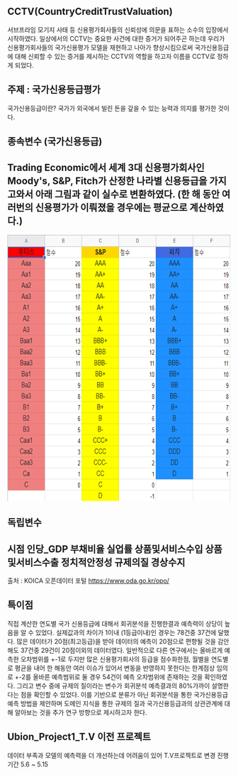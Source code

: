 CCTV(CountryCreditTrustValuation)
---
서브프라임 모기지 사태 등 신용평가회사들의 신뢰성에 의문을 표하는 소수의 입장에서 시작하였다.
일상에서의 CCTV는 중요한 사건에 대한 증거가 되어주곤 하는데
우리가 신용평가회사들의 국가신용평가 모델을 재현하고 나아가 향상시킴으로써
국가신용등급에 대해 신뢰할 수 있는 증거를 제시하는 CCTV의 역할을 하고자
이름을 CCTV로 정하게 되었다.

주제 : 국가신용등급평가
---
국가신용등급이란? 국가가 외국에서 빌린 돈을 갚을 수 있는 능력과 의지를 평가한 것이다. 

종속변수 (국가신용등급)
---
Trading Economic에서 세계 3대 신용평가회사인 Moody's, S&P, Fitch가 산정한 나라별 신용등급을
가지고와서 아래 그림과 같이 실수로 변환하였다.
(한 해 동안 여러번의 신용평가가 이뤄졌을 경우에는  평균으로 계산하였다.)
---
<img src="datasets\신용등급 점수기준.png" width="700" height="600"/>  

독립변수
---
시점	인당_GDP	부채비율	실업률	상품및서비스수입	상품및서비스수출	정치적안정성	규제의질	경상수지
---
출처 : KOICA 오픈데이터 포털 https://www.oda.go.kr/opo/

특이점
---
직접 계산한 연도별 국가 신용등급에 대해서 회귀분석을 진행한결과 예측력이 상당이 높음을 알 수 있었다.
실제값과의 차이가 1이내 (1등급이내)인 경우는 78건중 37건에 달했다.
많은 데이터가 20점(최고등급)을 받아 데이터의 예측이 20점으로 편향될 것을 감안해도
37건중 29건이 20점이외의 데이터였다.
일반적으로 다른 연구에서는 올바르게 예측한 오차범위를 +-1로 두지만
많은 신용평가회사의 등급을 점수화한점, 월별을 연도별로 평균을 내어
한 해동안 여러 이슈가 있어서 변동을 반영하지 못한다는 한계점상 임의로 +-2를 올바른
예측범위로 둘 경우 54건이 예측 오차범위에 존재하는 것을 확인하였다.
그리고 변수 중에 규제의 질이라는 변수가 회귀분석 예측결과의 80%가까이 설명한다는 점을
확인할 수 있었다. 이를 기반으로 분류가 아닌 회귀분석을 통한 국가신용등급예측 방법을 제안하며 
도메인 지식을 통한 규제의 질과 국가신용등급과의 상관관계에 대해 알아보는 것을
추가 연구 방향으로 제시하고자 한다.

Ubion_Project1_T.V 이전 프로젝트
---
데이터 부족과 모델의 예측력을 더 개선하는데 어려움이 있어 T.V프로젝트로 변경
진행기간 5.6 ~ 5.15
